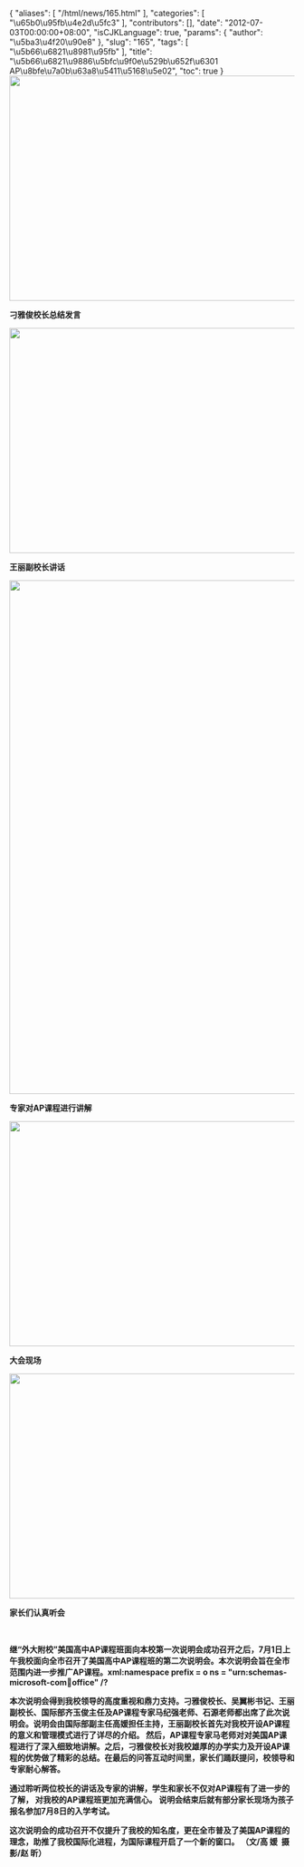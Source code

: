 {
    "aliases": [
        "/html/news/165.html"
    ],
    "categories": [
        "\u65b0\u95fb\u4e2d\u5fc3"
    ],
    "contributors": [],
    "date": "2012-07-03T00:00:00+08:00",
    "isCJKLanguage": true,
    "params": {
        "author": "\u5ba3\u4f20\u90e8"
    },
    "slug": "165",
    "tags": [
        "\u5b66\u6821\u8981\u95fb"
    ],
    "title": "\u5b66\u6821\u9886\u5bfc\u9f0e\u529b\u652f\u6301 AP\u8bfe\u7a0b\u63a8\u5411\u5168\u5e02",
    "toc": true
}
**<img
    src="https://cdn.tfls.online/mirror/full/9f81cd869731934c0b7d4b86e7a685bcf5e8c1db.jpg"
    style="display:block;margin-left:auto;margin-right:auto;"
    decoding="async"
    fetchpriority="auto"
    loading="lazy"
    height="397"
    width="600"
/>**

**刁雅俊校长总结发言**

**<img
    src="https://cdn.tfls.online/mirror/full/45faf75357379aac8508874f0576bfd62a6f3ddf.jpg"
    style="display:block;margin-left:auto;margin-right:auto;"
    decoding="async"
    fetchpriority="auto"
    loading="lazy"
    height="397"
    width="600"
/>**

**王丽副校长讲话**

**<img
    src="https://cdn.tfls.online/mirror/full/00e1b1f18f9f0f64ec4f0042bec9908fd1f22f1c.jpg"
    style="display:block;margin-left:auto;margin-right:auto;"
    decoding="async"
    fetchpriority="auto"
    loading="lazy"
    height="906"
    width="600"
/>**

**专家对AP课程进行讲解**

**<img
    src="https://cdn.tfls.online/mirror/full/bb8d6627fffb8312c2dbf124fcc5ba41cc58bc0e.jpg"
    style="display:block;margin-left:auto;margin-right:auto;"
    decoding="async"
    fetchpriority="auto"
    loading="lazy"
    height="397"
    width="600"
/>**

**大会现场**

**<img
    src="https://cdn.tfls.online/mirror/full/7b57cbd2a607e0040130735cb5989c0f04ce52bc.jpg"
    style="display:block;margin-left:auto;margin-right:auto;"
    decoding="async"
    fetchpriority="auto"
    loading="lazy"
    height="397"
    width="600"
/>**

**家长们认真听会**

 

**继“外大附校”美国高中AP课程班面向本校第一次说明会成功召开之后，7月1日上午我校面向全市召开了美国高中AP课程班的第二次说明会。本次说明会旨在全市范围内进一步推广AP课程。xml:namespace prefix = o ns = "urn:schemas-microsoft-com:office:office" /?**

**本次说明会得到我校领导的高度重视和鼎力支持。刁雅俊校长、吴翼彬书记、王丽副校长、国际部齐玉俊主任及AP课程专家马纪强老师、石源老师都出席了此次说明会。说明会由国际部副主任高媛担任主持，王丽副校长首先对我校开设AP课程的意义和管理模式进行了详尽的介绍。 然后，AP课程专家马老师对对美国AP课程进行了深入细致地讲解。之后，刁雅俊校长对我校雄厚的办学实力及开设AP课程的优势做了精彩的总结。在最后的问答互动时间里，家长们踊跃提问，校领导和专家耐心解答。**

**通过聆听两位校长的讲话及专家的讲解，学生和家长不仅对AP课程有了进一步的了解， 对我校的AP课程班更加充满信心。 说明会结束后就有部分家长现场为孩子报名参加7月8日的入学考试。**

**这次说明会的成功召开不仅提升了我校的知名度，更在全市普及了美国AP课程的理念，助推了我校国际化进程，为国际课程开启了一个新的窗口。 （文/高 媛  摄影/赵 昕）**

